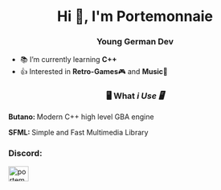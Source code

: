 <h1 align="center">Hi 👋, I'm Portemonnaie</h1>
<h3 align="center">Young German Dev</h3>

- 📚 I’m currently learning **C++**
- 👍 Interested in **Retro-Games**🎮 and **Music**🎵

<h3 align="center">🖥️ What <cite><i>i</i> Use 🖥️</h3>
<strong>Butano: </strong>Modern C++ high level GBA engine

<strong>SFML: </strong>Simple and Fast Multimedia Library
<h3 align="left">Discord:</h3>
<p align="left">
<a href="https://discord.gg/portemonnaie" target="blank"><img align="center" src="https://raw.githubusercontent.com/rahuldkjain/github-profile-readme-generator/master/src/images/icons/Social/discord.svg" alt="portemonnaie" height="30" width="40" /></a>
</p>
